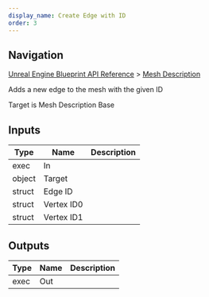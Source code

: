 ```yaml
---
display_name: Create Edge with ID
order: 3
---
```

## Navigation

[Unreal Engine Blueprint API Reference](https://dev.epicgames.com/documentation/en-us/unreal-engine/BlueprintAPI) > [Mesh Description](https://dev.epicgames.com/documentation/en-us/unreal-engine/BlueprintAPI/MeshDescription)

Adds a new edge to the mesh with the given ID

Target is Mesh Description Base

## Inputs

| Type | Name | Description |
| --- | --- | --- |
| exec | In |  |
| object | Target |  |
| struct | Edge ID |  |
| struct | Vertex ID0 |  |
| struct | Vertex ID1 |  |

## Outputs

| Type | Name | Description |
| --- | --- | --- |
| exec | Out |  |
